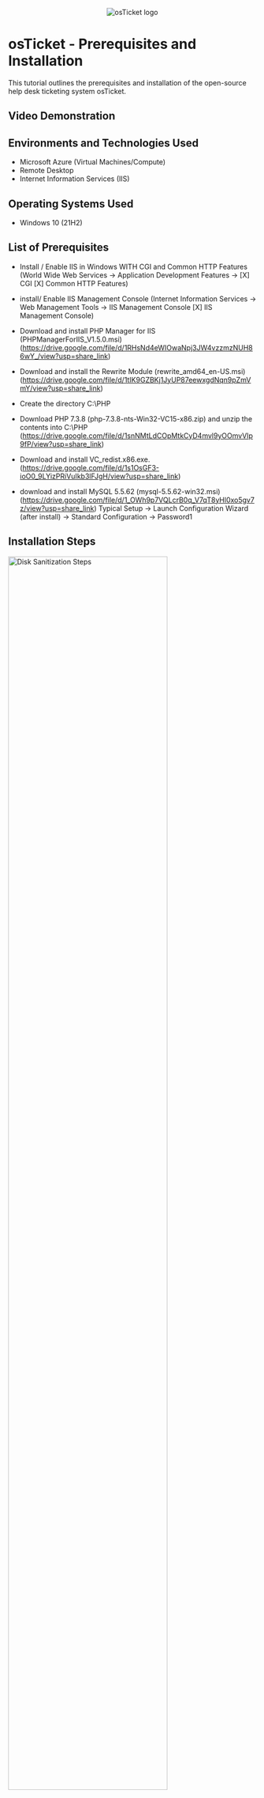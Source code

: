 <p align="center">
<img src="https://i.imgur.com/Clzj7Xs.png" alt="osTicket logo"/>
</p>

<h1>osTicket - Prerequisites and Installation</h1>
This tutorial outlines the prerequisites and installation of the open-source help desk ticketing system osTicket.<br />


<h2>Video Demonstration</h2>


<h2>Environments and Technologies Used</h2>

- Microsoft Azure (Virtual Machines/Compute)
- Remote Desktop
- Internet Information Services (IIS)

<h2>Operating Systems Used </h2>

- Windows 10</b> (21H2)

<h2>List of Prerequisites</h2>

- Install / Enable IIS in Windows WITH
CGI and Common HTTP Features
(World Wide Web Services -> Application Development Features ->
[X] CGI
[X] Common HTTP Features)

-  install/ Enable IIS Management Console
(Internet Information Services -> Web Management Tools -> IIS Management Console
	[X] IIS Management Console)

- Download and install PHP Manager for IIS (PHPManagerForIIS_V1.5.0.msi) (https://drive.google.com/file/d/1RHsNd4eWIOwaNpj3JW4vzzmzNUH86wY_/view?usp=share_link)

- Download and install the Rewrite Module (rewrite_amd64_en-US.msi) (https://drive.google.com/file/d/1tIK9GZBKj1JyUP87eewxgdNqn9pZmVmY/view?usp=share_link)

- Create the directory C:\PHP
 
 -  Download PHP 7.3.8 (php-7.3.8-nts-Win32-VC15-x86.zip) and unzip the contents into C:\PHP (https://drive.google.com/file/d/1snNMtLdCOpMtkCyD4mvl9yOOmvVIp9fP/view?usp=share_link)
 -  Download and install VC_redist.x86.exe. (https://drive.google.com/file/d/1s1OsGF3-ioO0_9LYizPRiVuIkb3lFJgH/view?usp=share_link)
 -  download and install MySQL 5.5.62 (mysql-5.5.62-win32.msi) (https://drive.google.com/file/d/1_OWh9p7VQLcrB0q_V7qT8yHl0xo5gv7z/view?usp=share_link)
Typical Setup ->
Launch Configuration Wizard (after install) ->
Standard Configuration ->
Password1

<h2>Installation Steps</h2>

<p>
<img src="https://i.imgur.com/6Z3QPJM.png" height="80%" width="80%" alt="Disk Sanitization Steps"/>
</p>
<p>
After finishing the prerequisites download the osTicket from my file folders and then exact the copy "upload" folder to c:\inetpub\wwwroot then rename upload to osTicket. After that go to IIS (internet Information Services) and restart server.
</p>
<br />

<p>
<img src="https://i.imgur.com/cXSLzxC.png" height="80%" width="80%" alt="Disk Sanitization Steps"/>
</p>
<p>
You then go to and click sites in IIS and press Default web site then press osTicket. Then on right side click Browse *80 which brings up osTicket installer on browser. Go back to IIS then in osTicket home double click PHP manager find and click on “Enable or disable an extension” enables on theses extensions php_imap.dll, php_intl.dll, php_opcache.dll Now Refresh the osTicket site in your browse, observe the changes.

</p>
<br />

<p>
<img src="https://i.imgur.com/UsSGbxw.png" height="80%" width="80%" alt="Disk Sanitization Steps"/>
</p>
Then rename ost-sampleconfig.php to ost-config.php go back to file explorer click open on osTicket the open include then find ost-sampleconfig.php to rename. Then right click ost-config.php the click on properties and click security then press advance at the bottom then press disable inheritance then remove all inherited premissions from this object. Then click add and click select a principal and type everyone then press check names and ok. Then press full control and ok and apply and ok again.  

<p>
 <br />
	
<img src="https://i.imgur.com/LEvbqxw.png" height="80%" width="80%" alt="Disk Sanitization Steps"/>	

Continue setting up osTicket in the browser click continue and fill out all information needed in system settings and Admin User. Now have to download and install HeidiSQL(https://docs.google.com/document/d/1WovrX2DaS9xkfaSr4LXyB4YnnWpXIgPCMMbbfgHmGVw/edit).Open HeidiSQL click new and on the right put in the passswod then press open. now need to create a database right click the blue unnamed and press create new and then database and name it osTicket after that back to the osTicket browser tpye in MySQL Database: osTicket, MySQL Username: root, and MySQL Password: Password1 then click install now and it finished installing.

</p>
<br />
<img src="https://i.imgur.com/1US9ez2.png" height="80%" width="80%" alt="Disk Sanitization Steps"/>

Then do a clean up by Deleting the "setup" file in C:\inetpub\wwwroot\osTicket\setup after deleteintg the "setup" file in file explorer then go to the file "include" open it and find ost-config.php go to properties and Set Permissions to “Read” only and with that the osTicket is ready to log in.


<p>
 <br />

 

